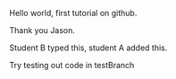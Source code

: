 Hello world, first tutorial on github.

Thank you Jason.

Student B typed this, student A added this.

Try testing out code in testBranch
